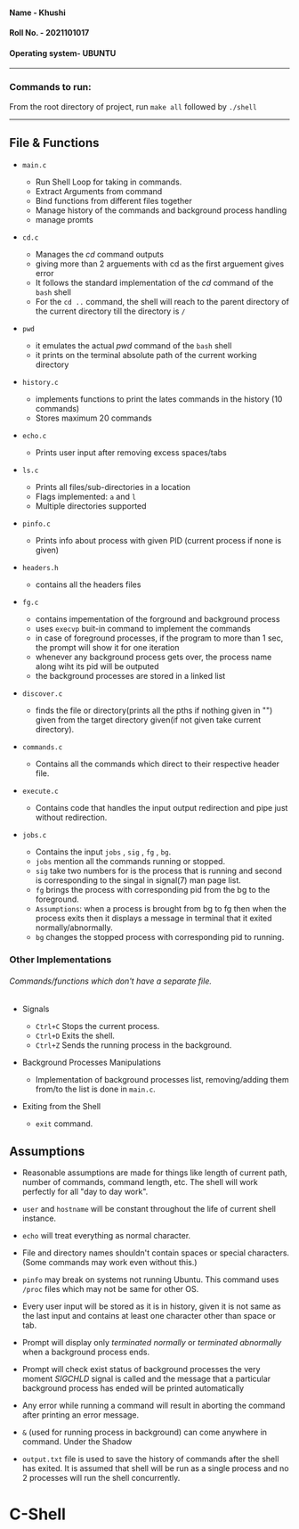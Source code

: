 #### Name - Khushi

#### Roll No. - 2021101017

#### Operating system- UBUNTU

---

### **Commands to run:**

From the root directory of project, run `make all` followed by `./shell`

---

## File & Functions

- `main.c`
  - Run Shell Loop for taking in commands.
  - Extract Arguments from command
  - Bind functions from different files together
  - Manage history of the commands and background process handling
  - manage promts
- `cd.c`
  - Manages the _cd_ command outputs
  - giving more than 2 arguements with cd as the first arguement gives error
  - It follows the standard implementation of the _cd_ command of the `bash` shell
  - For the `cd ..` command, the shell will reach to the parent directory of the current directory till the directory is `/`
- `pwd`
  - it emulates the actual _pwd_ command of the `bash` shell
  - it prints on the terminal absolute path of the current working directory
- `history.c`

  - implements functions to print the lates commands in the history (10 commands)
  - Stores maximum 20 commands

- `echo.c`

  - Prints user input after removing excess spaces/tabs

- `ls.c`

  - Prints all files/sub-directories in a location
  - Flags implemented: `a` and `l`
  - Multiple directories supported

- `pinfo.c`

  - Prints info about process with given PID (current process if none is given)

- `headers.h`

  - contains all the headers files

- `fg.c`
  - contains impementation of the forground and background process
  - uses `execvp` buit-in command to implement the commands
  - in case of foreground processes, if the program to more than 1 sec, the prompt will show it for one iteration
  - whenever any background process gets over, the process name along wiht its pid will be outputed
  - the background processes are stored in a linked list

- `discover.c`
  - finds the file or directory(prints all the pths if nothing given in "") given from the target directory given(if not given take current directory).

- `commands.c`
  - Contains all the commands which direct to their respective header file.

- `execute.c`
  - Contains code that handles the input output redirection and pipe just without redirection.

- `jobs.c`
  - Contains the input `jobs` , `sig` , `fg` , `bg`.
  - `jobs` mention all the commands running or stopped.
  - `sig` take two numbers for is the process that is running and second is corresponding to the singal in signal(7) man page list.
  - `fg` brings the process with corresponding pid from the bg to the foreground.
  - `Assumptions`: when a process is brought from bg to fg then when the process exits then it displays a message in terminal that it exited normally/abnormally.
  - `bg` changes the stopped process with corresponding pid to running.


### Other Implementations

###### Commands/functions which don't have a separate file.

- Signals

  - `Ctrl+C` Stops the current process.
  - `Ctrl+D` Exits the shell.
  - `Ctrl+Z` Sends the running process in the background.

- Background Processes Manipulations

  - Implementation of background processes list, removing/adding them from/to the list is done in `main.c`.

- Exiting from the Shell
  - `exit` command.

## Assumptions

- Reasonable assumptions are made for things like length of current path, number of commands, command length, etc. The shell will work perfectly for all "day to day work".

- `user` and `hostname` will be constant throughout the life of current shell instance.

- `echo` will treat everything as normal character.

- File and directory names shouldn't contain spaces or special characters. (Some commands may work even without this.)

- `pinfo` may break on systems not running Ubuntu. This command uses `/proc` files which may not be same for other OS.

- Every user input will be stored as it is in history, given it is not same as the last input and contains at least one character other than space or tab.

- Prompt will display only _terminated normally_ or _terminated abnormally_ when a background process ends.

- Prompt will check exist status of background processes the very moment _SIGCHLD_ signal is called and the message that a particular background process has ended will be printed automatically

- Any error while running a command will result in aborting the command after printing an error message.

- `&` (used for running process in background) can come anywhere in command.
Under the Shadow
- `output.txt` file is used to save the history of commands after the shell has exited.
  It is assumed that shell will be run as a single process and no 2 processes will run the shell concurrently.

# C-Shell
